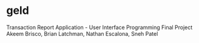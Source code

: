 # geld
Transaction Report Application - User Interface Programming Final Project
Akeem Brisco, Brian Latchman, Nathan Escalona, Sneh Patel
